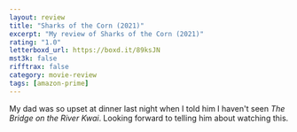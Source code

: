 ```yaml
---
layout: review
title: "Sharks of the Corn (2021)"
excerpt: "My review of Sharks of the Corn (2021)"
rating: "1.0"
letterboxd_url: https://boxd.it/89ksJN
mst3k: false
rifftrax: false
category: movie-review
tags: [amazon-prime]
---
```


My dad was so upset at dinner last night when I told him I haven't seen <i>The Bridge on the River Kwai</i>. Looking forward to telling him about watching this.
